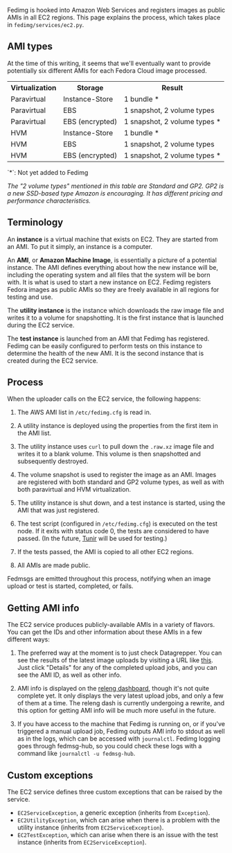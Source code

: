 Fedimg is hooked into Amazon Web Services and registers images as public AMIs in all
EC2 regions. This page explains the process, which takes place in
`fedimg/services/ec2.py`.

## AMI types

At the time of this writing, it seems that we'll eventually want to provide
potentially six different AMIs for each Fedora Cloud image processed.

<table>
<tr><th>Virtualization</th><th>Storage</th><th>Result</th></tr>
<tr><td>Paravirtual</td><td>Instance-Store</td><td>1 bundle * </td></tr>
<tr><td>Paravirtual</td><td>EBS</td><td>1 snapshot, 2 volume types</td></tr>
<tr><td>Paravirtual</td><td>EBS (encrypted)</td><td>1 snapshot, 2 volume types * </td></tr>
<tr><td>HVM</td><td>Instance-Store</td><td>1 bundle * </td></tr>
<tr><td>HVM</td><td>EBS</td><td>1 snapshot, 2 volume types</td></tr>
<tr><td>HVM</td><td>EBS (encrypted)</td><td>1 snapshot, 2 volume types * </td></tr>
</table>
`*`: Not yet added to Fedimg

*The "2 volume types" mentioned in this table are Standard and GP2. GP2 is a new
SSD-based type Amazon is encouraging. It has different pricing and performance
characteristics.*

## Terminology

An **instance** is a virtual machine that exists on EC2. They are started from
an AMI. To put it simply, an instance is a computer.

An **AMI**, or **Amazon Machine Image**, is essentially a picture of a
potential instance. The AMI defines everything about how the new instance will
be, including the operating system and all files that the system will be born
with. It is what is used to start a new instance on EC2. Fedimg registers
Fedora images as public AMIs so they are freely available in all regions for
testing and use.

The **utility instance** is the instance which downloads the raw image file and
writes it to a volume for snapshotting. It is the first instance that is
launched during the EC2 service.

The **test instance** is launched from an AMI that Fedimg has registered.
Fedimg can be easily configured to perform tests on this instance to
determine the health of the new AMI. It is the second instance that is created
during the EC2 service.

## Process

When the uploader calls on the EC2 service, the following happens:

1.  The AWS AMI list in `/etc/fedimg.cfg` is read in.

2.  A utility instance is deployed using the properties from the first item
    in the AMI list.

3.  The utility instance uses `curl` to pull down the `.raw.xz` image file
    and writes it to a blank volume. This volume is then snapshotted and
    subsequently destroyed.

4.  The volume snapshot is used to register the image as an AMI. Images
    are registered with both standard and GP2 volume types, as well as
    with both paravirtual and HVM virtualization.

5.  The utility instance is shut down, and a test instance is started,
    using the AMI that was just registered.

6.  The test script (configured in `/etc/fedimg.cfg`) is executed on the
    test node. If it exits with status code 0, the tests are considered
    to have passed. (In the future, [Tunir](http://tunir.readthedocs.org/en/latest/)
    will be used for testing.)

7.  If the tests passed, the AMI is copied to all other EC2 regions.

8.  All AMIs are made public.

Fedmsgs are emitted throughout this process, notifying when an image upload
or test is started, completed, or fails.

## Getting AMI info

The EC2 service produces publicly-available AMIs in a variety of flavors.
You can get the IDs and other information about these AMIs in a few different
ways:

1.  The preferred way at the moment is to just check Datagrepper. You can
    see the results of the latest image uploads by visiting a URL like
    [this](https://apps.fedoraproject.org/datagrepper/raw/?topic=org.fedoraproject.prod.fedimg.image.upload).
    Just click "Details" for any of the completed upload jobs, and you can
    see the AMI ID, as well as other info.

2.  AMI info is displayed on the [releng dashboard](https://apps.fedoraproject.org/releng-dash/),
    though it's not quite complete yet. It only displays the very latest
    upload jobs, and only a few of them at a time. The releng dash is currently
    undergoing a rewrite, and this option for getting AMI info will be much
    more useful in the future.

3.  If you have access to the machine that Fedimg is running on, or if you've
    triggered a manual upload job, Fedimg outputs AMI info to stdout as well
    as in the logs, which can be accessed with `journalctl`. Fedimg logging
    goes through fedmsg-hub, so you could check these logs with a command
    like `journalctl -u fedmsg-hub`.

## Custom exceptions

The EC2 service defines three custom exceptions that can be raised by the service.

-   `EC2ServiceException`, a generic exception (inherits from `Exception`).
-   `EC2UtilityException`, which can arise when there is a problem with the
    utility instance (inherits from `EC2ServiceException`).
-   `EC2TestException`, which can arise when there is an issue with the test
    instance (inherits from `EC2ServiceException`).
